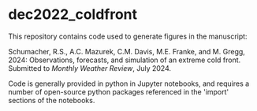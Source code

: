 # dec2022_coldfront
This repository contains code used to generate figures in the manuscript:

Schumacher, R.S., A.C. Mazurek, C.M. Davis, M.E. Franke, and M. Gregg, 2024: Observations, forecasts, and simulation of an extreme cold front. Submitted to _Monthly Weather Review_, July 2024.

Code is generally provided in python in Jupyter notebooks, and requires a number of open-source python packages referenced in the 'import' sections of the notebooks.

